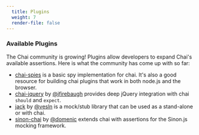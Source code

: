 ```yaml
---
  title: Plugins
  weight: 7
  render-file: false
---
```


### Available Plugins

The Chai community is growing! Plugins allow developers to expand Chai's available 
assertions. Here is what the community has come up with so far:

* [chai-spies](https://github.com/logicalparadox/chai-spies) is a basic spy implementation for chai. It's also
a good resource for building chai plugins that work in both node.js and the browser.
* [chai-jquery](https://github.com/jfirebaugh/chai-jquery) by [@jfirebaugh](https://github.com/jfirebaugh)
provides deep jQuery integration with chai `should` and `expect`.
* [jack](https://github.com/vesln/jack) by [@vesln](https://github.com/vesln) is a mock/stub library that 
can be used as a stand-alone or with chai.
* [sinon-chai](https://github.com/domenic/sinon-chai) by [@domenic](https://github.com/domenic) extends chai with 
assertions for the Sinon.js mocking framework.
